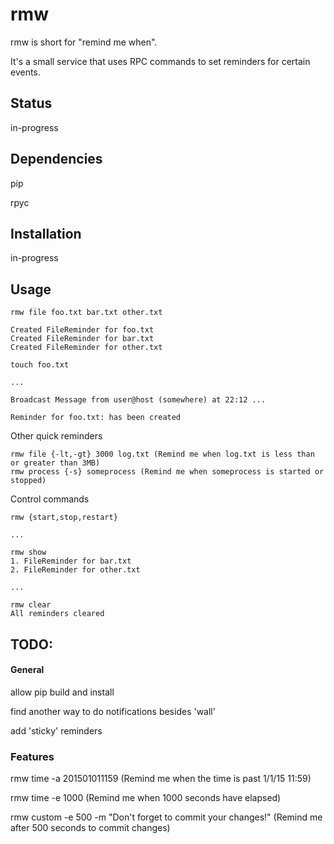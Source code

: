 rmw
==

rmw is short for "remind me when".

It's a small service that uses RPC commands to set reminders for certain events.

## Status

in-progress

## Dependencies

pip

rpyc

## Installation

in-progress

## Usage

```
rmw file foo.txt bar.txt other.txt 

Created FileReminder for foo.txt
Created FileReminder for bar.txt
Created FileReminder for other.txt

touch foo.txt

...

Broadcast Message from user@host (somewhere) at 22:12 ...                            
                                                                    
Reminder for foo.txt: has been created  

```

Other quick reminders

```
rmw file {-lt,-gt} 3000 log.txt (Remind me when log.txt is less than or greater than 3MB)
rmw process {-s} someprocess (Remind me when someprocess is started or stopped)
```

Control commands

```
rmw {start,stop,restart} 

...

rmw show
1. FileReminder for bar.txt
2. FileReminder for other.txt

...

rmw clear
All reminders cleared
```

## TODO:

#### General

allow pip build and install

find another way to do notifications besides 'wall'

add 'sticky' reminders

### Features

rmw time -a 201501011159 (Remind me when the time is past 1/1/15 11:59)

rmw time -e 1000 (Remind me when 1000 seconds have elapsed)

rmw custom -e 500 -m "Don't forget to commit your changes!" (Remind me after 500 seconds to commit changes)
